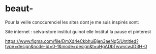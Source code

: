# beaut-
Pour la veille conccurenciel les sites dont je me suis inspirés sont: 

Site internet :
selva-store
institut guinot
elle
Institut la pause 
et pinterest 

https://www.figma.com/file/DmXd4eCkbhuiBjen3aeNq5/Untitled?type=design&node-id=0-1&mode=design&t=uHgADbTwwvcwJD3H-0